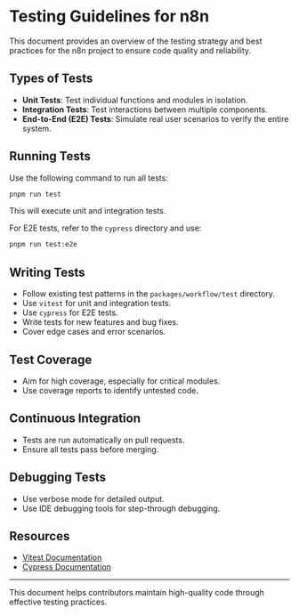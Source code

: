 # Testing Guidelines for n8n

This document provides an overview of the testing strategy and best practices for the n8n project to ensure code quality and reliability.

## Types of Tests

- **Unit Tests**: Test individual functions and modules in isolation.
- **Integration Tests**: Test interactions between multiple components.
- **End-to-End (E2E) Tests**: Simulate real user scenarios to verify the entire system.

## Running Tests

Use the following command to run all tests:

```bash
pnpm run test
```

This will execute unit and integration tests.

For E2E tests, refer to the `cypress` directory and use:

```bash
pnpm run test:e2e
```

## Writing Tests

- Follow existing test patterns in the `packages/workflow/test` directory.
- Use `vitest` for unit and integration tests.
- Use `cypress` for E2E tests.
- Write tests for new features and bug fixes.
- Cover edge cases and error scenarios.

## Test Coverage

- Aim for high coverage, especially for critical modules.
- Use coverage reports to identify untested code.

## Continuous Integration

- Tests are run automatically on pull requests.
- Ensure all tests pass before merging.

## Debugging Tests

- Use verbose mode for detailed output.
- Use IDE debugging tools for step-through debugging.

## Resources

- [Vitest Documentation](https://vitest.dev/)
- [Cypress Documentation](https://www.cypress.io/)

---

This document helps contributors maintain high-quality code through effective testing practices.
